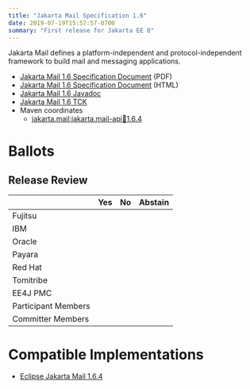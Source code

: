 ```yaml
---
title: "Jakarta Mail Specification 1.6"
date: 2019-07-19T15:57:57-0700
summary: "First release for Jakarta EE 8"
---
```

Jakarta Mail defines a platform-independent and protocol-independent
framework to build mail and messaging applications.

* [Jakarta Mail 1.6 Specification Document](./mail-spec-1.6.pdf) (PDF)
* [Jakarta Mail 1.6 Specification Document](./mail-spec-1.6.html) (HTML)
* [Jakarta Mail 1.6 Javadoc](./apidocs)
* [Jakarta Mail 1.6 TCK](http://download.eclipse.org/jakartaee/mail/1.6/eclipse-mailtck-1.6.0.zip)
* Maven coordinates
  * [jakarta.mail:jakarta.mail-api:jar:1.6.4](https://search.maven.org/artifact/jakarta.mail/jakarta.mail-api/1.6.4/jar)

# Ballots

## Release Review

|                       |  Yes    | No      | Abstain  |
|-----------------------|---------|---------|----------|
|Fujitsu                |         |         |          |
|IBM                    |         |         |          |
|Oracle                 |         |         |          |
|Payara                 |         |         |          |
|Red Hat                |         |         |          |
|Tomitribe              |         |         |          |
|EE4J PMC               |         |         |          |
|Participant Members    |         |         |          |
|Committer Members      |         |         |          |

# Compatible Implementations

* [Eclipse Jakarta Mail 1.6.4](https://eclipse-ee4j.github.io/mail/)
